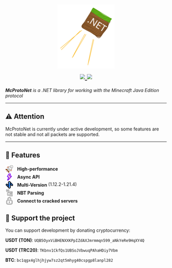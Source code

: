 ﻿<h1 align="center">
     <img height="200" alt="Fiber" src="assets/icon.svg">
  <br>
  <a href="https://www.nuget.org/packages/McProtoNet">
    <img src="https://img.shields.io/nuget/v/McProtoNet?style=for-the-badge">
  </a>
  <a href="https://f.feedz.io/mcprotonet/night/nuget/index.json">
    <img src="https://img.shields.io/badge/endpoint.svg?url=https%3A%2F%2Ff.feedz.io%2Fmcprotonet%2Fnight%2Fshield%2FMcProtoNet%2Flatest">
  </a>
</h1>
<p>
  <em>
    <b>McProtoNet</b> is a .NET library for working with the Minecraft Java Edition protocol 
    </em>
</p>

---


## ⚠️ **Attention**
McProtoNet is currently under active development, so some features are not stable and not all packets are supported.

---

## 🎯 Features


<ul style="list-style-type: none; padding-left: 0;">
    <li>
        <img valign="middle"  src="assets/performance.svg" alt="Icon 1" style="width: 25px;vertical-align: middle; margin-right: 8px;">
        <strong valign="middle" style="vertical-align: middle">High-performance</strong>
    </li>
    <li>
        <img valign="middle"  src="assets/async.svg" alt="Icon 2" style="width: 25px; vertical-align: middle; margin-right: 8px">
        <strong valign="middle"  style="vertical-align: middle">Async API</strong>
    </li>
    <li>
        <img valign="middle"  src="assets/multiversion.svg" alt="Icon 3" style="width: 25px; vertical-align: middle; margin-right: 8px;">
        <strong valign="middle"  style="vertical-align: middle">Multi-Version</strong> (1.12.2-1.21.4)
    </li>
    <li>
        <img valign="middle" src="assets/nbt.svg" alt="Icon 3" style="width: 25px; vertical-align: middle; margin-right: 8px;">
        <strong valign="middle"  style="vertical-align: middle">NBT Parsing</strong>
    </li>
    <li>
        <img valign="middle" src="assets/cracked.svg" alt="Icon 3" style="width: 25px; vertical-align: middle; margin-right: 8px;">
        <strong valign="middle" style="vertical-align: middle">Connect to cracked servers</strong>
    </li>

</ul>

## 💸 Support the project

You can support development by donating cryptocurrency:

**USDT (TON)**: `UQB5OyxViBHENXXKPpIZdAXJmrmmqn599_aNkYeRe9HqXY4Q`

**USDT (TRC20)**: `TKbnv1CkfQs1UBSoJVbwuqPAhaHDiy7Vbm`

**BTC**: `bc1qgx4glhjhjyw7sz2qt5mhyg40cspgp8lanpl282`
